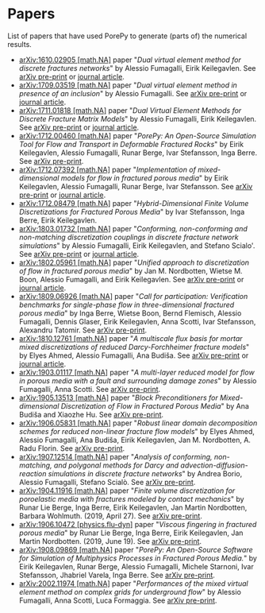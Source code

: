 # Papers

List of papers that have used PorePy to generate (parts of) the numerical results.

* [arXiv:1610.02905 [math.NA]](https://github.com/pmgbergen/arXiv_1610_02905/) paper "*Dual virtual element method for discrete fractures networks*" by Alessio Fumagalli, Eirik Keilegavlen. See [arXiv pre-print](https://arxiv.org/abs/1610.02905) or [journal article](https://epubs.siam.org/doi/abs/10.1137/16M1098231).
* [arXiv:1709.03519 [math.NA]](https://github.com/alessiofumagalli/arXiv_1709_03519/) paper "*Dual virtual element method in presence of an inclusion*" by Alessio Fumagalli. See [arXiv pre-print](https://arxiv.org/abs/1709.03519) or [journal article](https://www.sciencedirect.com/science/article/pii/S0893965918301812).
* [arXiv:1711.01818 [math.NA]](https://github.com/pmgbergen/arXiv_1711_01818/) paper "*Dual Virtual Element Methods for Discrete Fracture Matrix Models*" by Alessio Fumagalli, Eirik Keilegavlen. See [arXiv pre-print](https://arxiv.org/abs/1711.01818) or [journal article](https://ogst.ifpenergiesnouvelles.fr/articles/ogst/full_html/2019/01/ogst170210/ogst170210.html).
* [arXiv:1712.00460 [math.NA]](https://github.com/pmgbergen/arXiv_1712_00460) paper "*PorePy: An Open-Source Simulation Tool for Flow and Transport in Deformable Fractured Rocks*" by Eirik Keilegavlen, Alessio Fumagalli, Runar Berge, Ivar Stefansson, Inga Berre. See [arXiv pre-print](https://arxiv.org/abs/1712.00460).
* [arXiv:1712.07392 [math.NA]](https://github.com/pmgbergen/arXiv_1712_07392) paper "*Implementation of mixed-dimensional models for flow in fractured porous media*" by Eirik Keilegavlen, Alessio Fumagalli, Runar Berge, Ivar Stefansson. See [arXiv pre-print](https://arxiv.org/abs/1712.07392) or [journal article](https://www.springerprofessional.de/en/implementation-of-mixed-dimensional-models-for-flow-in-fractured/16377424).
* [arXiv:1712.08479 [math.NA]](https://github.com/pmgbergen/arXiv_1712_08479) paper "*Hybrid-Dimensional Finite Volume Discretizations for Fractured Porous Media*" by Ivar Stefansson, Inga Berre, Eirik Keilegavlen.
* [arXiv:1803.01732 [math.NA]](https://github.com/pmgbergen/arXiv_1803_01732) paper "*Conforming, non-conforming and non-matching discretization couplings in discrete fracture network simulations*" by Alessio Fumagalli, Eirik Keilegavlen, and Stefano Scialo'. See [arXiv pre-print](https://arxiv.org/abs/1803.01732) or [journal article](https://www.sciencedirect.com/science/article/pii/S0021999118306508).
* [arXiv:1802.05961 [math.NA]](https://github.com/pmgbergen/arXiv_1802_05961) paper "*Unified approach to discretization of flow in fractured porous media*" by Jan M. Nordbotten, Wietse M. Boon, Alessio Fumagalli, and  Eirik Keilegavlen. See [arXiv pre-print](https://arxiv.org/abs/1802.05961) or [journal article](https://link.springer.com/article/10.1007/s10596-018-9778-9).
* [arXiv:1809.06926 [math.NA]](https://github.com/pmgbergen/arXiv_1809_06926) paper "*Call for participation: Verification benchmarks for single-phase flow in three-dimensional fractured porous media*" by Inga Berre, Wietse Boon, Bernd Flemisch, Alessio Fumagalli, Dennis Glaser, Eirik Keilegavlen, Anna Scotti, Ivar Stefansson, Alexandru Tatomir. See [arXiv pre-print](https://arxiv.org/abs/1809.06926).
* [arXiv:1810.12761 [math.NA]](https://github.com/pmgbergen/arXiv_1810_12761) paper "*A multiscale flux basis for mortar mixed discretizations of reduced Darcy-Forchheimer fracture models*" by Elyes Ahmed, Alessio Fumagalli, Ana Budiša. See [arXiv pre-print](https://arxiv.org/abs/1810.12761) or [journal article](https://www.sciencedirect.com/science/article/pii/S0045782519303044).
* [arXiv:1903.01117 [math.NA]](https://github.com/alessiofumagalli/arXiv_1903_01117/) paper "*A multi-layer reduced model for flow in porous media with a fault and surrounding damage zones*" by Alessio Fumagalli, Anna Scotti. See [arXiv pre-print](https://arxiv.org/abs/1903.01117).
* [arXiv:1905.13513 [math.NA]](https://github.com/anabudisa/md_block_precond) paper "*Block Preconditioners for Mixed-dimensional Discretization of Flow in Fractured Porous Media*" by Ana Budiša and Xiaozhe Hu. See [arXiv pre-print](https://arxiv.org/abs/1905.13513).
* [arXiv:1906.05831 [math.NA]](https://github.com/alessiofumagalli/multiscale_timedependent) paper "*Robust linear domain decomposition schemes for reduced non-linear fracture flow models*" by Elyes Ahmed, Alessio Fumagalli, Ana Budiša, Eirik Keilegavlen, Jan M. Nordbotten, A. Radu Florin. See [arXiv pre-print](https://arxiv.org/abs/1906.05831).
* [arXiv:1907.12514 [math.NA]](https://github.com/alessiofumagalli/dfn_transport) paper "*Analysis of conforming, non-matching, and polygonal methods for Darcy and advection-diffusion-reaction simulations in discrete fracture networks*" by Andrea Borio, Alessio Fumagalli, Stefano Scialò. See [arXiv pre-print](https://arxiv.org/abs/1907.12514).
* [arXiv:1904.11916 [math.NA]](http://doi.org/10.5281/zenodo.2652762) paper "*Finite volume discretization for poroelastic media with fractures modeled by contact mechanics*" by Runar Lie Berge, Inga Berre, Eirik Keilegavlen, Jan Martin Nordbotten, Barbara Wohlmuth. (2019, April 27). See [arXiv pre-print](https://arxiv.org/abs/1904.11916).
* [arXiv:1906.10472 [physics.flu-dyn]](http://doi.org/10.5281/zenodo.3249931) paper "*Viscous fingering in fractured porous media*" by Runar Lie Berge, Inga Berre, Eirik Keilegavlen, Jan Martin Nordbotten. (2019, June 19).  See [arXiv pre-print](https://arxiv.org/abs/1906.10472).
* [arXiv:1908.09869 [math.NA]](https://zenodo.org/record/3374624#.XWjdt3X7T0o) paper "*PorePy: An Open-Source Software for Simulation of Multiphysics Processes in Fractured Porous Media.*" by Eirik Keilegavlen, Runar Berge, Alessio Fumagalli, Michele Starnoni, Ivar Stefansson, Jhabriel Varela, Inga Berre. See [arXiv pre-print](https://arxiv.org/abs/1908.09869).
* [arXiv:2002.11974 [math.NA]](https://github.com/alessiofumagalli/arXiv_2002_11974) paper "*Performances of the mixed virtual element method on complex grids for underground flow*" by Alessio Fumagalli, Anna Scotti, Luca Formaggia. See [arXiv pre-print](https://arxiv.org/abs/2002.11974).
